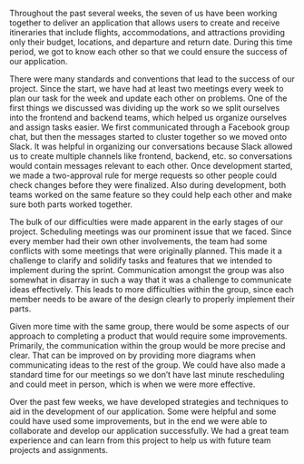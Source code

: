   Throughout the past several weeks, the seven of us have been working together to deliver an application that allows users to create and receive itineraries that include flights, accommodations, and attractions providing only their budget, locations, and departure and return date. During this time period, we got to know each other so that we could ensure the success of our application.
  
  There were many standards and conventions that lead to the success of our project. Since the start, we have had at least two meetings every week to plan our task for the week and update each other on problems. One of the first things we discussed was dividing up the work so we split ourselves into the frontend and backend teams, which helped us organize ourselves and assign tasks easier. We first communicated through a Facebook group chat, but then the messages started to cluster together so we moved onto Slack. It was helpful in organizing our conversations because Slack allowed us to create multiple channels like frontend, backend, etc. so conversations would contain messages relevant to each other. Once development started, we made a two-approval rule for merge requests so other people could check changes before they were finalized. Also during development, both teams worked on the same feature so they could help each other and make sure both parts worked together.
  
  The bulk of our difficulties were made apparent in the early stages of our project. Scheduling meetings was our prominent issue that we faced. Since every member had their own other involvements, the team had some conflicts with some meetings that were originally planned. This made it a challenge to clarify and solidify tasks and features that we intended to implement during the sprint. Communication amongst the group was also somewhat in disarray in such a way that it was a challenge to communicate ideas effectively. This leads to more difficulties within the group, since each member needs to be aware of the design clearly to properly implement their parts. 
  
  Given more time with the same group, there would be some aspects of our approach to completing a product that would require some improvements. Primarily, the communication within the group would be more precise and clear. That can be improved on by providing more diagrams when communicating ideas to the rest of the group. We could have also made a standard time for our meetings so we don’t have last minute rescheduling and could meet in person, which is when we were more effective.
  
  Over the past few weeks, we have developed strategies and techniques to aid in the development of our application. Some were helpful and some could have used some improvements, but in the end we were able to collaborate and develop our application successfully. We had a great team experience and can learn from this project to help us with future team projects and assignments.
